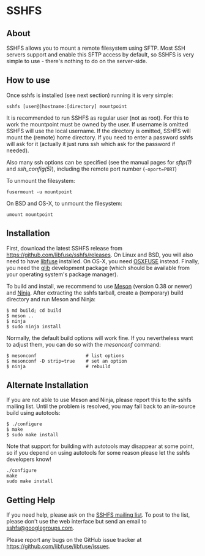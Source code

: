 SSHFS
=====


About
-----

SSHFS allows you to mount a remote filesystem using SFTP. Most SSH
servers support and enable this SFTP access by default, so SSHFS is
very simple to use - there's nothing to do on the server-side.


How to use
----------

Once sshfs is installed (see next section) running it is very simple:

    sshfs [user@]hostname:[directory] mountpoint

It is recommended to run SSHFS as regular user (not as root).  For
this to work the mountpoint must be owned by the user.  If username is
omitted SSHFS will use the local username. If the directory is
omitted, SSHFS will mount the (remote) home directory.  If you need to
enter a password sshfs will ask for it (actually it just runs ssh
which ask for the password if needed).

Also many ssh options can be specified (see the manual pages for
*sftp(1)* and *ssh_config(5)*), including the remote port number
(`-oport=PORT`)

To unmount the filesystem:

    fusermount -u mountpoint

On BSD and OS-X, to unmount the filesystem:

    umount mountpoint


Installation
------------

First, download the latest SSHFS release from
https://github.com/libfuse/sshfs/releases. On Linux and BSD, you will
also need to have [libfuse](http://github.com/libfuse/libfuse)
installed. On OS-X, you need [OSXFUSE](https://osxfuse.github.io/)
instead. Finally, you need the
[glib](https://developer.gnome.org/glib/stable/) development package
(which should be available from your operating system's package
manager).

To build and install, we recommend to use
[Meson](http://mesonbuild.com/) (version 0.38 or newer) and
[Ninja](https://ninja-build.org).  After extracting the sshfs tarball,
create a (temporary) build directory and run Meson and Ninja:

    $ md build; cd build
    $ meson ..
    $ ninja
    $ sudo ninja install

Normally, the default build options will work fine. If you
nevertheless want to adjust them, you can do so with the *mesonconf*
command:

    $ mesonconf                  # list options 
    $ mesonconf -D strip=true    # set an option
    $ ninja                      # rebuild


Alternate Installation
----------------------

If you are not able to use Meson and Ninja, please report this to the
sshfs mailing list. Until the problem is resolved, you may fall back
to an in-source build using autotools:

    $ ./configure
    $ make
    $ sudo make install

Note that support for building with autotools may disappear at some
point, so if you depend on using autotools for some reason please let
the sshfs developers know!


    ./configure
    make
    sudo make install

Getting Help
------------

If you need help, please ask on the [SSHFS mailing
list](http://groups.google.com/group/sshfs). To post to the list,
please don't use the web interface but send an email to
<sshfs@googlegroups.com>.

Please report any bugs on the GitHub issue tracker at
https://github.com/libfuse/libfuse/issues.

